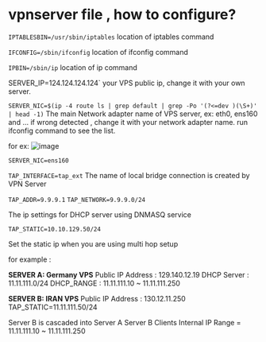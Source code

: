 # vpnserver file , how to configure?

`IPTABLESBIN=/usr/sbin/iptables`
location of iptables command

`IFCONFIG=/sbin/ifconfig`
location of ifconfig command

`IPBIN=/sbin/ip`
location of ip command

SERVER_IP=124.124.124.124`
your VPS public ip, change it with your own server.

`SERVER_NIC=$(ip -4 route ls | grep default | grep -Po '(?<=dev )(\S+)' | head -1)`
The main Network adapter name of VPS server, ex: eth0, ens160 and ...
if wrong detected , change it with your network adapter name. run ifconfig command to see the list.

for ex:
![image](https://user-images.githubusercontent.com/120102306/224542580-8629f73e-5913-4c0d-a4e3-456d23b30874.png)

`SERVER_NIC=ens160`



`TAP_INTERFACE=tap_ext`
The name of local bridge connection is created by VPN Server

`TAP_ADDR=9.9.9.1`
`TAP_NETWORK=9.9.9.0/24`

The ip settings for DHCP server using DNMASQ service

`TAP_STATIC=10.10.129.50/24`

Set the static ip when you are using multi hop setup

for example :


**SERVER A: Germany VPS**
Public IP Address :     129.140.12.19
DHCP Server :           11.11.111.0/24
DHCP_RANGE :            11.11.111.10 ~ 11.11.111.250

**SERVER B: IRAN VPS**
Public IP Address :     130.12.11.250
TAP_STATIC=11.11.111.50/24

Server B is cascaded into Server A
Server B Clients Internal IP Range = 11.11.111.10 ~ 11.11.111.250








